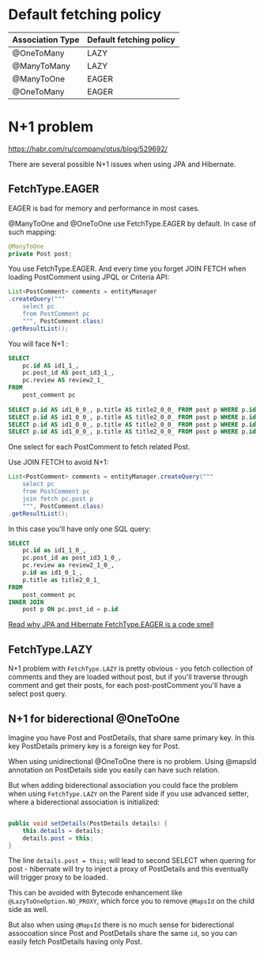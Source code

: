# Default fetching policy

| Association Type | Default fetching policy |
|------------------|-------------------------|
| @OneToMany       | LAZY                    |
| @ManyToMany      | LAZY                    |
| @ManyToOne       | EAGER                   |
| @OneToMany       | EAGER                   |

# N+1 problem

https://habr.com/ru/company/otus/blog/529692/

There are several possible N+1 issues when using JPA and Hibernate.

## FetchType.EAGER

EAGER is bad for memory and performance in most cases.

@ManyToOne and @OneToOne use FetchType.EAGER by default. In case of such mapping:

``` java
@ManyToOne
private Post post;
```

You use FetchType.EAGER. And every time you forget JOIN FETCH when loading PostComment using JPQL or Criteria API:

``` java
List<PostComment> comments = entityManager
.createQuery("""
    select pc
    from PostComment pc
    """, PostComment.class)
.getResultList();
```

You will face N+1 :

``` SQL
SELECT
    pc.id AS id1_1_,
    pc.post_id AS post_id3_1_,
    pc.review AS review2_1_
FROM
    post_comment pc
 
SELECT p.id AS id1_0_0_, p.title AS title2_0_0_ FROM post p WHERE p.id = 1
SELECT p.id AS id1_0_0_, p.title AS title2_0_0_ FROM post p WHERE p.id = 2
SELECT p.id AS id1_0_0_, p.title AS title2_0_0_ FROM post p WHERE p.id = 3
SELECT p.id AS id1_0_0_, p.title AS title2_0_0_ FROM post p WHERE p.id = 4
```

One select for each PostComment to fetch related Post.

Use JOIN FETCH to avoid N+1:

``` java
List<PostComment> comments = entityManager.createQuery("""
    select pc
    from PostComment pc
    join fetch pc.post p
    """, PostComment.class)
.getResultList();
````
 
In this case you'll have only one SQL query:

``` SQL
SELECT
    pc.id as id1_1_0_,
    pc.post_id as post_id3_1_0_,
    pc.review as review2_1_0_,
    p.id as id1_0_1_,
    p.title as title2_0_1_
FROM
    post_comment pc
INNER JOIN
    post p ON pc.post_id = p.id
```

[Read why JPA and Hibernate FetchType.EAGER is a code smell](https://vladmihalcea.com/eager-fetching-is-a-code-smell/)

## FetchType.LAZY

N+1 problem with `FetchType.LAZY` is pretty obvious - you fetch collection of comments and they are loaded without post, but if you'll traverse through comment and get their posts, for each post-postComment you'll have a select post query.

## N+1 for biderectional @OneToOne

Imagine you have Post and PostDetails, that share same primary key. In this key PostDetails primery key is a foreign key for Post.

When using unidirectional @OneToOne there is no problem. Using @mapsId annotation on PostDetails side you easily can have such relation. 

But when adding biderectional association you could face the problem when using `FetchType.LAZY` on the Parent side if you use advanced setter, where a biderectional association is initialized:

``` java

public void setDetails(PostDetails details) {
    this.details = details;
    details.post = this;
}
```

The line `details.post = this;` will lead to second SELECT when quering for post - hibernate will try to inject a proxy of PostDetails and this eventually will trigger proxy to be loaded.

This can be avoided with Bytecode enhancement like `@LazyToOneOption.NO_PROXY`, which force you to remove `@MapsId` on the child side as well.

But also when using `@MapsId` there is no much sense for biderectional assocoation since Post and PostDetails share the same `id`, so you can easily fetch PostDetails having only Post.

